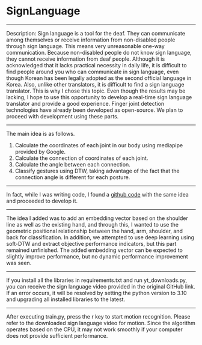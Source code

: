 # SignLanguage
----
Description: Sign language is a tool for the deaf. They can communicate among themselves or receive information from non-disabled people through sign language. This means very unreasonable one-way communication. Because non-disabled people do not know sign language, they cannot receive information from deaf people. Although it is acknowledged that it lacks practical necessity in daily life, it is difficult to find people around you who can communicate in sign language, even though Korean has been legally adopted as the second official language in Korea. Also, unlike other translators, it is difficult to find a sign language translator. This is why I chose this topic. Even though the results may be lacking, I hope to use this opportunity to develop a real-time sign language translator and provide a good experience. Finger joint detection technologies have already been developed as open-source. We plan to proceed with development using these parts.
***
The main idea is as follows.
1. Calculate the coordinates of each joint in our body using mediapipe provided by Google.
2. Calculate the connection of coordinates of each joint.
3. Calculate the angle between each connection.
4. Classify gestures using DTW, taking advantage of the fact that the connection angle is different for each posture.
***
In fact, while I was writing code, I found a [github code](https://github.com/gabguerin/Sign-Language-Recognition--MediaPipe-DTW) with the same idea and proceeded to develop it. 
***
The idea I added was to add an embedding vector based on the shoulder line as well as the existing hand, and through this, I wanted to use the geometric positional relationship between the hand, arm, shoulder, and back for classification. In addition, we attempted to use deep learning using soft-DTW and extract objective performance indicators, but this part remained unfinished.
The added embedding vector can be expected to slightly improve performance, but no dynamic performance improvement was seen.
***
If you install all the libraries in requirements.txt and run yt_downloads.py, you can receive the sign language video provided in the original GitHub link. If an error occurs, it will be resolved by setting the python version to 3.10 and upgrading all installed libraries to the latest.
***
After executing train.py, press the r key to start motion recognition. Please refer to the downloaded sign language video for motion. Since the algorithm operates based on the CPU, it may not work smoothly if your computer does not provide sufficient performance.
